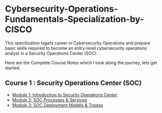 # Cybersecurity-Operations-Fundamentals-Specialization-by-CISCO

This specilization tagets career in Cybersecurity Operations and prepare basic skills required to become an entry-level cybersecurity operations analyst in a Security Operations Center (SOC).

Here are the Complete Course Notes which I took along the journey, lets get started.

## Course 1 : Security Operations Center (SOC)

- [Module 1: Introduction to Security Operations Center](Course1_SOC/module1.md)
- [Module 2: SOC Processes & Services](Course1_SOC/module2.md)
- [Module 3: SOC Deployment Models & Typess](Course1_SOC/module3.md)
